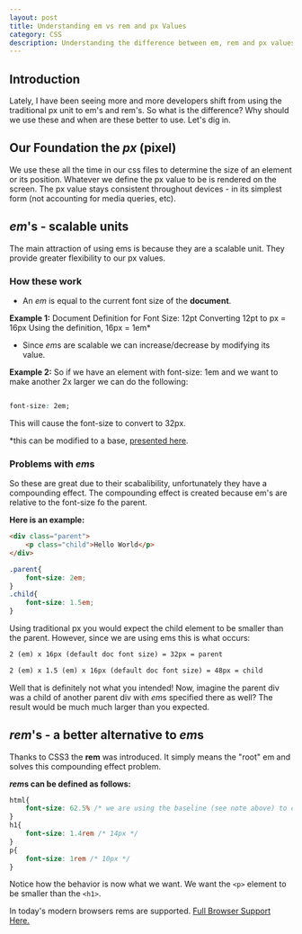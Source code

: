 ```yaml
---
layout: post
title: Understanding em vs rem and px Values
category: CSS
description: Understanding the difference between em, rem and px values. How to use em and rem, translating to pixel values, advantages and when to use em or rem.
---
```


## Introduction
Lately, I have been seeing more and more developers shift from using the traditional px unit to em's and rem's. So what is the difference? Why should we use these and when are these better to use. Let's dig in. 

## Our Foundation the *px* (pixel)
We use these all the time in our css files to determine the size of an element or its position. Whatever we define the px value to be is rendered on the screen. The px value stays consistent throughout devices - in its simplest form (not accounting for media queries, etc).

## *em*'s - scalable units
The main attraction of using ems is because they are a scalable unit. They provide greater flexibility to our px values. 

### How these work

- An *em* is equal to the current font size of the <strong>document</strong>. 

<strong>Example 1:</strong>
Document Definition for Font Size: 12pt
Converting 12pt to px = 16px
Using the definition, 16px = 1em* 

- Since *em*s are scalable we can increase/decrease by modifying its value.

<strong>Example 2:</strong>
So if we have an element with font-size: 1em and we want to make another 2x larger we can do the following:

```css

font-size: 2em;

```
This will cause the font-size to convert to 32px.

<span class="footnote">*this can be modified to a base, [presented here](http://clagnut.com/blog/348/).</span>


### Problems with *em*s

So these are great due to their scabalibility, unfortunately they have a compounding effect.
The compounding effect is created because em's are relative to the font-size fo the parent.

<strong>Here is an example:</strong>

```html
<div class="parent">
	<p class="child">Hello World</p>
</div>
```

```css
.parent{
	font-size: 2em;
}
.child{
	font-size: 1.5em;
}
```

Using traditional px you would expect the child element to be smaller than the parent. However, since we are using ems this is what occurs:

```tex
2 (em) x 16px (default doc font size) = 32px = parent

2 (em) x 1.5 (em) x 16px (default doc font size) = 48px = child
```

Well that is definitely not what you intended! Now, imagine the parent div was a child of another parent div with *em*s specified there as well? The result would be much much larger than you expected.

## *rem*'s -  a better alternative to *em*s
Thanks to CSS3 the <strong>rem</strong> was introduced. It simply means the "root" em and solves this compounding effect problem.

<strong>*rem*s can be defined as follows:</strong>

```css
html{
	font-size: 62.5% /* we are using the baseline (see note above) to convert 16px to 10px */
}
h1{
	font-size: 1.4rem /* 14px */
}
p{
	font-size: 1rem /* 10px */
}
```

Notice how the behavior is now what we want. We want the `<p>` element to be smaller than the `<h1>`. 

In today's modern browsers rems are supported. [Full Browser Support Here.](http://caniuse.com/#feat=rem) 


 
